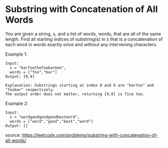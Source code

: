 # Substring with Concatenation of All Words

You are given a string, s, and a list of words, words, that are all of 
the same length. Find all starting indices of substring(s) in s that is 
a concatenation of each word in words exactly once and without any 
intervening characters.

Example 1:
```
Input:
  s = "barfoothefoobarman",
  words = ["foo","bar"]
Output: [0,9]

Explanation: Substrings starting at index 0 and 9 are "barfoo" and 
"foobar" respectively.
The output order does not matter, returning [9,0] is fine too.
```

Example 2:
```
Input:
  s = "wordgoodgoodgoodbestword",
  words = ["word","good","best","word"]
Output: []
```

source: https://leetcode.com/problems/substring-with-concatenation-of-all-words/